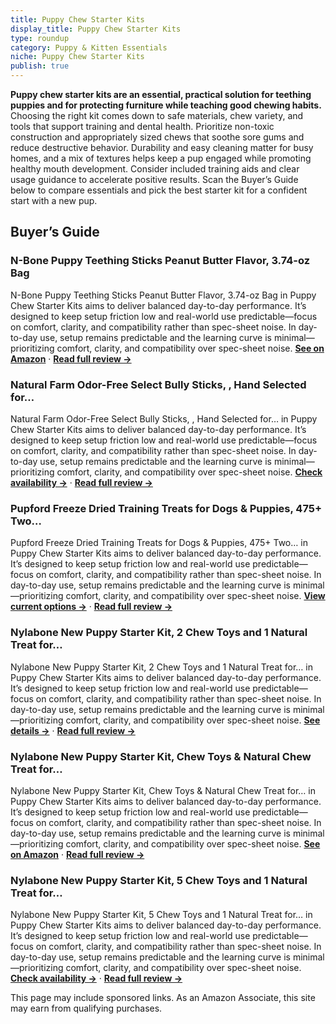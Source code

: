 ```yaml
---
title: Puppy Chew Starter Kits
display_title: Puppy Chew Starter Kits
type: roundup
category: Puppy & Kitten Essentials
niche: Puppy Chew Starter Kits
publish: true
---
```


<p><strong>Puppy chew starter kits are an essential, practical solution for teething puppies and for protecting furniture while teaching good chewing habits.</strong> Choosing the right kit comes down to safe materials, chew variety, and tools that support training and dental health. Prioritize non-toxic construction and appropriately sized chews that soothe sore gums and reduce destructive behavior. Durability and easy cleaning matter for busy homes, and a mix of textures helps keep a pup engaged while promoting healthy mouth development. Consider included training aids and clear usage guidance to accelerate positive results. Scan the Buyer’s Guide below to compare essentials and pick the best starter kit for a confident start with a new pup.</p>
<h2>Buyer’s Guide</h2>
<h3>N-Bone Puppy Teething Sticks Peanut Butter Flavor, 3.74-oz Bag</h3>
<p>N-Bone Puppy Teething Sticks Peanut Butter Flavor, 3.74-oz Bag in Puppy Chew Starter Kits aims to deliver balanced day-to-day performance. It’s designed to keep setup friction low and real-world use predictable&mdash;focus on comfort, clarity, and compatibility rather than spec-sheet noise. In day-to-day use, setup remains predictable and the learning curve is minimal&mdash;prioritizing comfort, clarity, and compatibility over spec-sheet noise. <a href="https://amzn.to/47eYr9a" target="_blank" rel="nofollow sponsored noopener noopener" target="_blank"><strong>See on Amazon</strong></a> · <a href="/reviews/n-bone-puppy-teething-sticks-peanut-butter-flavor-3-74-oz-bag/"><strong>Read full review &rarr;</strong></a></p>
<h3>Natural Farm Odor-Free Select Bully Sticks, , Hand Selected for…</h3>
<p>Natural Farm Odor-Free Select Bully Sticks, , Hand Selected for… in Puppy Chew Starter Kits aims to deliver balanced day-to-day performance. It’s designed to keep setup friction low and real-world use predictable&mdash;focus on comfort, clarity, and compatibility rather than spec-sheet noise. In day-to-day use, setup remains predictable and the learning curve is minimal&mdash;prioritizing comfort, clarity, and compatibility over spec-sheet noise. <a href="https://amzn.to/3KPYYa2" target="_blank" rel="nofollow sponsored noopener noopener" target="_blank"><strong>Check availability &rarr;</strong></a> · <a href="/reviews/natural-farm-odor-free-select-bully-sticks-6-inch-1-pound-hand-selected-ee260c94/"><strong>Read full review &rarr;</strong></a></p>
<h3>Pupford Freeze Dried Training Treats for Dogs & Puppies, 475+ Two…</h3>
<p>Pupford Freeze Dried Training Treats for Dogs & Puppies, 475+ Two… in Puppy Chew Starter Kits aims to deliver balanced day-to-day performance. It’s designed to keep setup friction low and real-world use predictable&mdash;focus on comfort, clarity, and compatibility rather than spec-sheet noise. In day-to-day use, setup remains predictable and the learning curve is minimal&mdash;prioritizing comfort, clarity, and compatibility over spec-sheet noise. <a href="https://amzn.to/479OREy" target="_blank" rel="nofollow sponsored noopener noopener" target="_blank"><strong>View current options &rarr;</strong></a> · <a href="/reviews/pupford-freeze-dried-training-treats-for-dogs-puppies-475-two-ingredient-bites/"><strong>Read full review &rarr;</strong></a></p>
<h3>Nylabone New Puppy Starter Kit, 2 Chew Toys and 1 Natural Treat for…</h3>
<p>Nylabone New Puppy Starter Kit, 2 Chew Toys and 1 Natural Treat for… in Puppy Chew Starter Kits aims to deliver balanced day-to-day performance. It’s designed to keep setup friction low and real-world use predictable&mdash;focus on comfort, clarity, and compatibility rather than spec-sheet noise. In day-to-day use, setup remains predictable and the learning curve is minimal&mdash;prioritizing comfort, clarity, and compatibility over spec-sheet noise. <a href="https://amzn.to/477oizI" target="_blank" rel="nofollow sponsored noopener noopener" target="_blank"><strong>See details &rarr;</strong></a> · <a href="/reviews/nylabone-new-puppy-starter-kit-2-chew-toys-and-1-natural-treat-for-pupp-1ca0f133/"><strong>Read full review &rarr;</strong></a></p>
<h3>Nylabone New Puppy Starter Kit, Chew Toys & Natural Chew Treat for…</h3>
<p>Nylabone New Puppy Starter Kit, Chew Toys & Natural Chew Treat for… in Puppy Chew Starter Kits aims to deliver balanced day-to-day performance. It’s designed to keep setup friction low and real-world use predictable&mdash;focus on comfort, clarity, and compatibility rather than spec-sheet noise. In day-to-day use, setup remains predictable and the learning curve is minimal&mdash;prioritizing comfort, clarity, and compatibility over spec-sheet noise. <a href="https://amzn.to/4n6cO5y" target="_blank" rel="nofollow sponsored noopener noopener" target="_blank"><strong>See on Amazon</strong></a> · <a href="/reviews/nylabone-new-puppy-starter-kit-chew-toys-natural-chew-treat-for-puppies-0757a2b1/"><strong>Read full review &rarr;</strong></a></p>
<h3>Nylabone New Puppy Starter Kit, 5 Chew Toys and 1 Natural Treat for…</h3>
<p>Nylabone New Puppy Starter Kit, 5 Chew Toys and 1 Natural Treat for… in Puppy Chew Starter Kits aims to deliver balanced day-to-day performance. It’s designed to keep setup friction low and real-world use predictable&mdash;focus on comfort, clarity, and compatibility rather than spec-sheet noise. In day-to-day use, setup remains predictable and the learning curve is minimal&mdash;prioritizing comfort, clarity, and compatibility over spec-sheet noise. <a href="https://amzn.to/4hdVw4X" target="_blank" rel="nofollow sponsored noopener noopener" target="_blank"><strong>Check availability &rarr;</strong></a> · <a href="/reviews/nylabone-new-puppy-starter-kit-5-chew-toys-and-1-natural-treat-for-pupp-faaadcad/"><strong>Read full review &rarr;</strong></a></p>
<aside class="disclosure">This page may include sponsored links. As an Amazon Associate, this site may earn from qualifying purchases.</aside>
